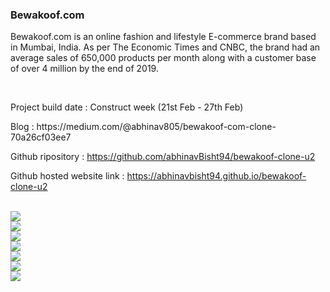 <h3>Bewakoof.com</h3>

<p>
Bewakoof.com is an online fashion and lifestyle E-commerce brand based in Mumbai, India.
As per The Economic Times and CNBC, the brand had an average sales of 650,000 products per month along with a customer base of over 4 million by the end of 2019.
</p>

<br/>
<p>Project build date : Construct week (21st Feb - 27th Feb)</p>

<p>
Blog : https://medium.com/@abhinav805/bewakoof-com-clone-70a26cf03ee7

Github ripository : https://github.com/abhinavBisht94/bewakoof-clone-u2

Github hosted website link : https://abhinavbisht94.github.io/bewakoof-clone-u2
</p>

<br/>
<img src="https://miro.medium.com/max/700/1*KZindCzL5cCBPGph-t5ETA.png">

<br/>
<img src="https://miro.medium.com/max/700/1*wNYwqMcC43ROlTSn8mJQ4Q.png">

<br/>
<img src="https://miro.medium.com/max/700/1*JpT0MONUJbofVNrhJ3m4Sg.png">

<br/>
<img src="https://miro.medium.com/max/700/1*2bvZzIWmYtxWjNqF2mK6eQ.png">

<br/>
<img src="https://miro.medium.com/max/700/1*k3oUc1hcNcKh9J9yOVEWIQ.png">

<br/>
<img src="https://miro.medium.com/max/700/1*vI5UJOr-snYm30itWA_2Sw.png">

<br/>
<img src="https://miro.medium.com/max/700/1*KP_WfxwraQbld2ORBGYgJQ.png">
